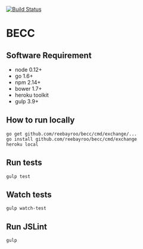 [![Build Status](https://travis-ci.org/reebayroo/becc.svg)](https://travis-ci.org/reebayroo/becc)

# BECC

## Software Requirement 
* node 0.12+
* go 1.6+
* npm 2.14+
* bower 1.7+
* heroku toolkit
* gulp 3.9+

## How to run locally
```
go get github.com/reebayroo/becc/cmd/exchange/...
go install github.com/reebayroo/becc/cmd/exchange
heroku local
```

## Run tests
```
gulp test
```

## Watch tests
```
gulp watch-test
```

## Run JSLint
```
gulp 
```
